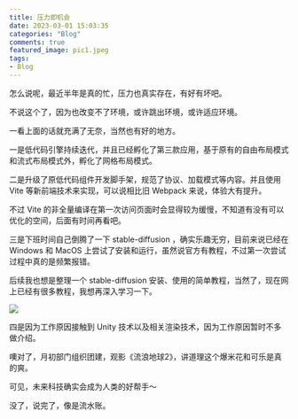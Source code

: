 ```yaml
---
title: 压力即机会
date: 2023-03-01 15:03:35
categories: "Blog"
comments: true
featured_image: pic1.jpeg
tags:
- Blog
---
```


<!-- no node -->

<!-- more -->

怎么说呢，最近半年是真的忙，压力也真实存在，有好有坏吧。

不说这个了，因为也改变不了环境，或许跳出环境，或许适应环境。

一看上面的话就充满了无奈，当然也有好的地方。

一是低代码引擎持续迭代，并且已经孵化了第三款应用，基于原有的自由布局模式和流式布局模式外，孵化了网格布局模式。

二是升级了原低代码组件开发脚手架，规范了协议、加载模式等内容。并且使用 Vite 等新前端技术来实现，可以说相比旧 Webpack 来说，体验大有提升。

不过 Vite 的非全量编译在第一次访问页面时会显得较为缓慢，不知道有没有可以优化的空间，后面有时间再看吧。

三是下班时间自己倒腾了一下 stable-diffusion ，确实乐趣无穷，目前来说已经在 Windows 和 MacOS 上尝试了安装和运行，虽然说官方有教程，不过第一次尝试过程中真的是频繁报错。

后续我也想是整理一个 stable-diffusion 安装、使用的简单教程，当然了，现在网上已经有很多教程，我想再深入学习一下。

![](pic2.png)

四是因为工作原因接触到 Unity 技术以及相关渲染技术，因为工作原因暂时不多做介绍。

噢对了，月初部门组织团建，观影《流浪地球2》，讲道理这个爆米花和可乐是真的爽。

可见，未来科技确实会成为人类的好帮手～

没了，说完了，像是流水账。
